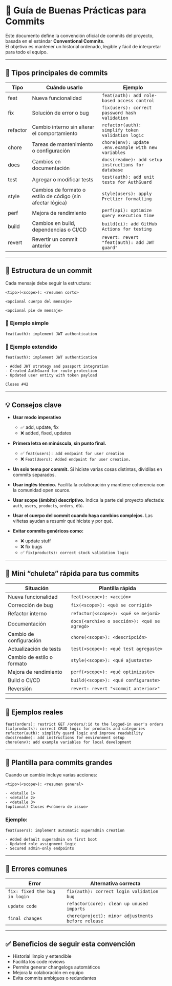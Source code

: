 # 🧾 Guía de Buenas Prácticas para Commits

Este documento define la convención oficial de commits del proyecto, basada en el estándar **Conventional Commits**.  
El objetivo es mantener un historial ordenado, legible y fácil de interpretar para todo el equipo.

---

## 🧱 Tipos principales de commits

| Tipo | Cuándo usarlo | Ejemplo |
|------|----------------|----------|
| feat | Nueva funcionalidad | `feat(auth): add role-based access control` |
| fix | Solución de error o bug | `fix(users): correct password hash validation` |
| refactor | Cambio interno sin alterar el comportamiento | `refactor(auth): simplify token validation logic` |
| chore | Tareas de mantenimiento o configuración | `chore(env): update .env.example with new variables` |
| docs | Cambios en documentación | `docs(readme): add setup instructions for database` |
| test | Agregar o modificar tests | `test(auth): add unit tests for AuthGuard` |
| style | Cambios de formato o estilo de código (sin afectar lógica) | `style(users): apply Prettier formatting` |
| perf | Mejora de rendimiento | `perf(api): optimize query execution time` |
| build | Cambios en build, dependencias o CI/CD | `build(ci): add GitHub Actions for testing` |
| revert | Revertir un commit anterior | `revert: revert "feat(auth): add JWT guard"` |

---

## 🧩 Estructura de un commit

Cada mensaje debe seguir la estructura:

```
<tipo>(<scope>): <resumen corto>

<opcional cuerpo del mensaje>

<opcional pie de mensaje>
```

### 📘 Ejemplo simple

```
feat(auth): implement JWT authentication
```

### 📘 Ejemplo extendido

```
feat(auth): implement JWT authentication

- Added JWT strategy and passport integration
- Created AuthGuard for route protection
- Updated user entity with token payload

Closes #42
```

---

## 💡 Consejos clave

- **Usar modo imperativo**
  - ✅ add, update, fix  
  - ❌ added, fixed, updates

- **Primera letra en minúscula, sin punto final.**
  - ✅ `feat(users): add endpoint for user creation`  
  - ❌ `Feat(Users): Added endpoint for user creation.`

- **Un solo tema por commit.**
  Si hiciste varias cosas distintas, dividilas en commits separados.

- **Usar inglés técnico.**
  Facilita la colaboración y mantiene coherencia con la comunidad open source.

- **Usar scope (ámbito) descriptivo.**
  Indica la parte del proyecto afectada: `auth`, `users`, `products`, `orders`, etc.

- **Usar el cuerpo del commit cuando haya cambios complejos.**
  Las viñetas ayudan a resumir qué hiciste y por qué.

- **Evitar commits genéricos como:**
  - ❌ update stuff
  - ❌ fix bugs  
  - ✅ `fix(products): correct stock validation logic`

---

## 🧭 Mini “chuleta” rápida para tus commits

| Situación | Plantilla rápida |
|------------|------------------|
| Nueva funcionalidad | `feat(<scope>): <acción>` |
| Corrección de bug | `fix(<scope>): <qué se corrigió>` |
| Refactor interno | `refactor(<scope>): <qué se mejoró>` |
| Documentación | `docs(<archivo o sección>): <qué se agregó>` |
| Cambio de configuración | `chore(<scope>): <descripción>` |
| Actualización de tests | `test(<scope>): <qué test agregaste>` |
| Cambio de estilo o formato | `style(<scope>): <qué ajustaste>` |
| Mejora de rendimiento | `perf(<scope>): <qué optimizaste>` |
| Build o CI/CD | `build(<scope>): <qué configuraste>` |
| Reversión | `revert: revert "<commit anterior>"` |

---

## 🧰 Ejemplos reales

```
feat(orders): restrict GET /orders/:id to the logged-in user's orders
fix(products): correct CRUD logic for products and categories
refactor(auth): simplify guard logic and improve readability
docs(readme): add instructions for environment setup
chore(env): add example variables for local development
```

---

## 🧱 Plantilla para commits grandes

Cuando un cambio incluye varias acciones:

```
<tipo>(<scope>): <resumen general>

- <detalle 1>
- <detalle 2>
- <detalle 3>
(optional) Closes #<número de issue>
```

### Ejemplo:

```
feat(users): implement automatic superadmin creation

- Added default superadmin on first boot
- Updated role assignment logic
- Secured admin-only endpoints
```

---

## 🚫 Errores comunes

| Error | Alternativa correcta |
|--------|------------------------|
| `fix: fixed the bug in login` | `fix(auth): correct login validation bug` |
| `update code` | `refactor(core): clean up unused imports` |
| `final changes` | `chore(project): minor adjustments before release` |

---

## ✅ Beneficios de seguir esta convención

- Historial limpio y entendible  
- Facilita los code reviews  
- Permite generar changelogs automáticos  
- Mejora la colaboración en equipo  
- Evita commits ambiguos o redundantes
